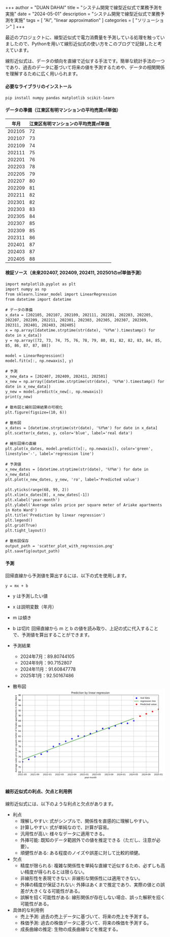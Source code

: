 +++
author = "DUAN DAHAI"
title = "システム開発で線型近似式で業務予測を実施"
date = "2024-05-01"
description = "システム開発で線型近似式で業務予測を実施"
tags = [
    "AI",
    "linear approximation"
    ]
categories = [
    "ソリューション"
]
+++

最近のプロジェクトに、線型近似式で電力消費量を予測している処理を触っていましたので、Pythonを用いて線形近似式の使い方をこのブログで記録したと考えています。

線形近似式は、データの傾向を直線で近似する手法です。簡単な統計手法の一つであり、過去のデータに基づいて将来の値を予測するためや、データの相関関係を理解するために広く用いられます。

#### 必要なライブラリのインストール
```
pip install numpy pandas matplotlib scikit-learn
```
#### データの準備（江東区有明マンションの平均売買㎡単価）
| 年月  | 江東区有明マンションの平均売買㎡単価 |
| ------------- | ------------- |
| 202105  | 72  |
| 202107  | 73  |
| 202109  | 74  |
| 202111  | 75  |
| 202201  | 76  |
| 202203  | 78  |
| 202205  | 79  |
| 202207  | 80  |
| 202209  | 81  |
| 202211  | 82  |
| 202301  | 82  |
| 202303  | 83  |
| 202305  | 84  |
| 202307  | 85  |
| 202309  | 85  |
| 202311  | 86  |
| 202401  | 87  |
| 202403  | 87  |
| 202405  | 88  |


#### 検証ソース（未来202407, 202409, 202411, 202501の㎡単価予測）
```
import matplotlib.pyplot as plt
import numpy as np
from sklearn.linear_model import LinearRegression
from datetime import datetime

# データの準備
x_data = [202105, 202107, 202109, 202111, 202201, 202203, 202205, 202207, 202209, 202211, 202301, 202303, 202305, 202307, 202309, 202311, 202401, 202403, 202405]
x = np.array([datetime.strptime(str(date), '%Y%m').timestamp() for date in x_data])
y = np.array([72, 73, 74, 75, 76, 78, 79, 80, 81, 82, 82, 83, 84, 85, 85, 86, 87, 87, 88])

model = LinearRegression()
model.fit(x[:, np.newaxis], y)

# 予測
x_new_data = [202407, 202409, 202411, 202501]
x_new = np.array([datetime.strptime(str(date), '%Y%m').timestamp() for date in x_new_data])
y_new = model.predict(x_new[:, np.newaxis])
print(y_new)

# 散布図と線形回帰結果の可視化
plt.figure(figsize=(10, 6))

# 散布図
x_dates = [datetime.strptime(str(date), '%Y%m') for date in x_data]
plt.scatter(x_dates, y, color='blue', label='real data')

# 線形回帰の直線
plt.plot(x_dates, model.predict(x[:, np.newaxis]), color='green', linestyle='-', label='regression line')

# 予測値
x_new_dates = [datetime.strptime(str(date), '%Y%m') for date in x_new_data]
plt.plot(x_new_dates, y_new, 'ro', label='Predicted value')

plt.yticks(range(68, 99, 2))
plt.xlim(x_dates[0], x_new_dates[-1])
plt.xlabel('year-month')
plt.ylabel('Average sales price per square meter of Ariake apartments in Koto Ward')
plt.title('Prediction by linear regression')
plt.legend()
plt.grid(True)
plt.tight_layout()

# 散布図保存
output_path = 'scatter_plot_with_regression.png'
plt.savefig(output_path)
```

#### 予測
回帰直線から予測値を算出するには、以下の式を使用します。
```
y = mx + b
```
* y は予測したい値
* x は説明変数（年月）
* m は傾き
* b は切片
回帰直線から m と b の値を読み取り、上記の式に代入することで、予測値を算出することができます。

* 予測結果
    - 2024年7月：89.80744105
    - 2024年9月：90.7152807
    - 2024年11月：91.60847778
    - 2025年1月：92.50167486

* 散布図
![scatter_plot_with_regression](scatter_plot_with_regression.png)

#### 線形近似式の利点、欠点と利用例
線形近似式には、以下のような利点と欠点があります。
* 利点
    - 理解しやすい: 式がシンプルで、関係性を直感的に理解しやすい。
    - 計算しやすい: 式が単純なので、計算が容易。
    - 汎用性が高い: 様々なデータに適用できる。
    - 外挿可能: 既知のデータ範囲外での値を推定できる（ただし、注意が必要）。
    - 頑健性がある: ある程度のノイズや誤差に対して比較的頑健。
* 欠点
    - 精度が限られる: 複雑な関係性を単純な直線で近似するため、必ずしも高い精度が得られるとは限らない。
    - 非線形性を表現できない: 非線形な関係性には適用できない。
    - 外挿の精度が保証されない: 外挿はあくまで推定であり、実際の値との誤差が大きくなる可能性がある。
    - 誤解を招く可能性がある: 線形関係が存在しない場合、誤った解釈を招く可能性がある。
* 具体的な利用例
    - 売上予測: 過去の売上データに基づいて、将来の売上を予測する。
    - 株価予測: 過去の株価データに基づいて、将来の株価を予測する。
    - 成長曲線の推定: 生物の成長曲線などを推定する。